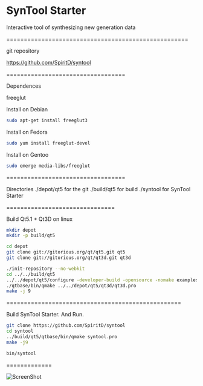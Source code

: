 SynTool Starter
===============

Interactive tool of synthesizing new generation data

====================================================

git repository

https://github.com/SpiritD/syntool

==================================

Dependences

freeglut

Install on Debian
```bash
sudo apt-get install freeglut3
```
Install on Fedora
```bash
sudo yum install freeglut-devel
```
Install on Gentoo
```bash
sudo emerge media-libs/freeglut
```

==================================

Directories
./depot/qt5 for the git
./build/qt5 for build
./syntool   for SynTool Starter

===============================

Build Qt5.1 + Qt3D on linux
```bash
mkdir depot
mkdir -p build/qt5

cd depot
git clone git://gitorious.org/qt/qt5.git qt5
git clone git://gitorious.org/qt/qt3d.git qt3d

./init-repository --no-webkit
cd ../../build/qt5
../../depot/qt5/configure -developer-build -opensource -nomake examples -nomake tests -confirm-license && make -j 9
./qtbase/bin/qmake ../../depot/qt5/qt3d/qt3d.pro
make -j 9
```
==================================================

Build SynTool Starter. And Run.
```bash
git clone https://github.com/SpiritD/syntool
cd syntool
../build/qt5/qtbase/bin/qmake syntool.pro
make -j9

bin/syntool
```
=============

![ScreenShot](http://wiki.solab.rshu.ru/images/0/06/Syntool_layers.png)
